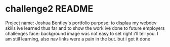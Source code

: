 # challenge2 README 

Project name: Joshua Bentley's portfolio
purpose: to displau my webdev skills ive learned thus far and to show the work ive done to future employers
challenges face: background image was not easy to set right i'll tell you. I am still learning, also nav links were a pain in the but. but i got it done 